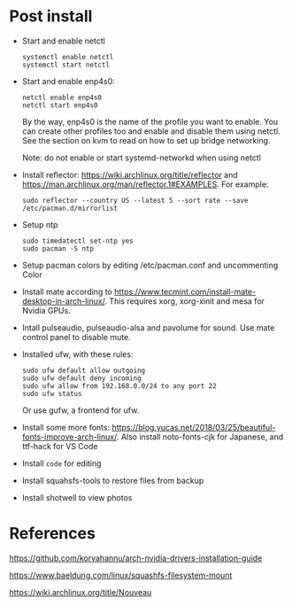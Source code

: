 # Post install

- Start and enable netctl

    ```
    systemctl enable netctl
    systemctl start netctl
    ```

- Start and enable enp4s0: 
    
    ```
    netctl enable enp4s0
    netctl start enp4s0
    ```

    By the way, enp4s0 is the name of the profile you want to enable. You can create other profiles too and enable and disable them using netctl. See the section on kvm to read on how to set up bridge networking.

    Note: do not enable or start systemd-networkd when using netctl

- Install reflector: https://wiki.archlinux.org/title/reflector and https://man.archlinux.org/man/reflector.1#EXAMPLES. For example:

    ```
    sudo reflector --country US --latest 5 --sort rate --save /etc/pacman.d/mirrorlist
    ```

- Setup ntp

    ```
    sudo timedatectl set-ntp yes
    sudo pacman -S ntp
    ```
- Setup pacman colors by editing /etc/pacman.conf and uncommenting Color

- Install mate according to https://www.tecmint.com/install-mate-desktop-in-arch-linux/. This requires xorg, xorg-xinit and mesa for Nvidia GPUs.

- Intall pulseaudio, pulseaudio-alsa and pavolume for sound. Use mate control panel to disable mute.

- Installed ufw, with these rules:

    ```
    sudo ufw default allow outgoing
    sudo ufw default deny incoming
    sudo ufw allow from 192.168.0.0/24 to any port 22
    sudo ufw status
    ```

    Or use gufw, a frontend for ufw.

- Install some more fonts: https://blog.yucas.net/2018/03/25/beautiful-fonts-improve-arch-linux/. Also install noto-fonts-cjk for Japanese, and ttf-hack for VS Code


- Install `code` for editing

- Install squahsfs-tools to restore files from backup

- Install shotwell to view photos

# References

https://github.com/korvahannu/arch-nvidia-drivers-installation-guide

https://www.baeldung.com/linux/squashfs-filesystem-mount

https://wiki.archlinux.org/title/Nouveau
